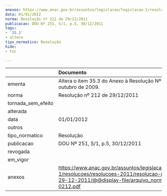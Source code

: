 ```yaml
---
anexos: https://www.anac.gov.br/assuntos/legislacao/legislacao-1/resolucoes/resolucoes-2011/resolucao-no-212-de-29-12-2011/@@display-file/arquivo_norma/RA2011-0212.pdf
data: 01/01/2012
norma: Resolução nº 212 de 29/12/2011
publicacao: DOU Nº 251, S/1, p.5, 30/12/2011
tags:
- '35.3'
- altera
tipo_normatico: Resolução
hide: 
- toc 
 
---
```


|                    | Documento                                                                                                                                                       |
|:-------------------|:----------------------------------------------------------------------------------------------------------------------------------------------------------------|
| ementa             | Altera o item 35.3 do Anexo à Resolução Nº 115, de 6 de outubro de 2009.                                                                                        |
| norma              | Resolução nº 212 de 29/12/2011                                                                                                                                  |
| tornada_sem_efeito |                                                                                                                                                                 |
| alterada           |                                                                                                                                                                 |
| data               | 01/01/2012                                                                                                                                                      |
| outros             |                                                                                                                                                                 |
| tipo_normatico     | Resolução                                                                                                                                                       |
| publicacao         | DOU Nº 251, S/1, p.5, 30/12/2011                                                                                                                                |
| revogada           |                                                                                                                                                                 |
| em_vigor           |                                                                                                                                                                 |
| anexos             | https://www.anac.gov.br/assuntos/legislacao/legislacao-1/resolucoes/resolucoes-2011/resolucao-no-212-de-29-12-2011/@@display-file/arquivo_norma/RA2011-0212.pdf |